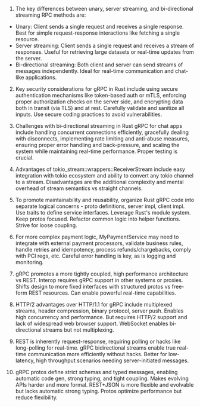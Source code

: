 1. The key differences between unary, server streaming, and bi-directional streaming RPC methods are:

- Unary: Client sends a single request and receives a single response. Best for simple request-response interactions like fetching a single resource.
- Server streaming: Client sends a single request and receives a stream of responses. Useful for retrieving large datasets or real-time updates from the server.
- Bi-directional streaming: Both client and server can send streams of messages independently. Ideal for real-time communication and chat-like applications.

2. Key security considerations for gRPC in Rust include using secure authentication mechanisms like token-based auth or mTLS, enforcing proper authorization checks on the server side, and encrypting data both in transit (via TLS) and at rest. Carefully validate and sanitize all inputs. Use secure coding practices to avoid vulnerabilities.

3. Challenges with bi-directional streaming in Rust gRPC for chat apps include handling concurrent connections efficiently, gracefully dealing with disconnects, implementing rate limiting and anti-abuse measures, ensuring proper error handling and back-pressure, and scaling the system while maintaining real-time performance. Proper testing is crucial.

4. Advantages of tokio_stream::wrappers::ReceiverStream include easy integration with tokio ecosystem and ability to convert any tokio channel to a stream. Disadvantages are the additional complexity and mental overhead of stream semantics vs straight channels.

5. To promote maintainability and reusability, organize Rust gRPC code into separate logical concerns - proto definitions, server impl, client impl. Use traits to define service interfaces. Leverage Rust's module system. Keep protos focused. Refactor common logic into helper functions. Strive for loose coupling.

6. For more complex payment logic, MyPaymentService may need to integrate with external payment processors, validate business rules, handle retries and idempotency, process refunds/chargebacks, comply with PCI regs, etc. Careful error handling is key, as is logging and monitoring.

7. gRPC promotes a more tightly coupled, high performance architecture vs REST. Interop requires gRPC support in other systems or proxies. Shifts design to more fixed interfaces with structured protos vs free-form REST resources. Can enable powerful real-time capabilities.

8. HTTP/2 advantages over HTTP/1.1 for gRPC include multiplexed streams, header compression, binary protocol, server push. Enables high concurrency and performance. But requires HTTP/2 support and lack of widespread web browser support. WebSocket enables bi-directional streams but not multiplexing.

9. REST is inherently request-response, requiring polling or hacks like long-polling for real-time. gRPC bidirectional streams enable true real-time communication more efficiently without hacks. Better for low-latency, high throughput scenarios needing server-initiated messages.

10. gRPC protos define strict schemas and typed messages, enabling automatic code gen, strong typing, and tight coupling. Makes evolving APIs harder and more formal. REST+JSON is more flexible and evolvable but lacks automatic strong typing. Protos optimize performance but reduce flexibility.
